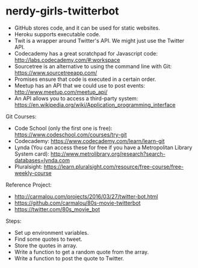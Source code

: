 # nerdy-girls-twitterbot

* GitHub stores code, and it can be used for static websites.
* Heroku supports executable code.
* Twit is a wrapper around Twitter's API. We might just use the Twitter API.
* Codecademy has a great scratchpad for Javascript code: http://labs.codecademy.com/#:workspace
* Sourcetree is an alternative to using the command line with Git: https://www.sourcetreeapp.com/
* Promises ensure that code is executed in a certain order.
* Meetup has an API that we could use to post events: http://www.meetup.com/meetup_api/
* An API allows you to access a third-party system: https://en.wikipedia.org/wiki/Application_programming_interface

Git Courses:
* Code School (only the first one is free): https://www.codeschool.com/courses/try-git 
* Codecademy: https://www.codecademy.com/learn/learn-git
* Lynda (You can access these for free if you have a Metropolitan Library System card): http://www.metrolibrary.org/research?search-databases=lynda.com
* Pluralsight: https://learn.pluralsight.com/resource/free-course/free-weekly-course

Reference Project:
* http://carmalou.com/projects/2016/03/27/twitter-bot.html
* https://github.com/carmalou/80s-movie-twitterbot
* https://twitter.com/80s_movie_bot

Steps:
* Set up environment variables.
* Find some quotes to tweet.
* Store the quotes in array.
* Write a function to get a random quote from the array.
* Write a function to post the quote to Twitter.

